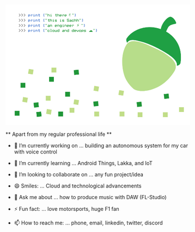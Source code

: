 ![Sachleens](https://github.com/legionsandbox/legionsandbox/blob/main/Sachleen_Gits.jpg)

** Apart from my regular professional life **

- 🔭 I’m currently working on ... building an autonomous system for my car with voice control
- 🌱 I’m currently learning ... Android Things, Lakka, and IoT 
- 👯 I’m looking to collaborate on ... any fun project/idea
- 😄 Smiles: ... Cloud and technological advancements 

- 💬 Ask me about ... how to produce music with DAW (FL-Studio)
- ⚡ Fun fact: ... love motorsports, huge F1 fan
- 📫 How to reach me: ... phone, email, linkedin, twitter, discord
